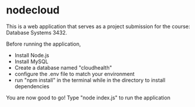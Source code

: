 # nodecloud

This is a web application that serves as a project submission for the course: Database Systems 3432.

Before running the application,

- Install Node.js
- Install MySQL
- Create a database named "cloudhealth"
- configure the .env file to match your environment
- run "npm install" in the terminal while in the directory to install dependencies

You are now good to go!
Type "node index.js" to run the application
